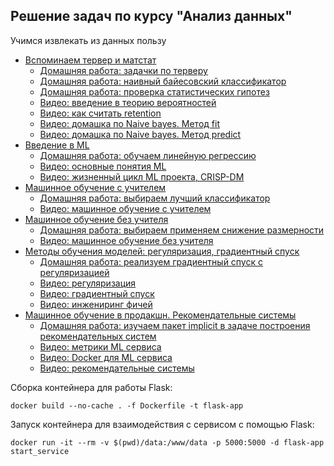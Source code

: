 ## Решение задач по курсу "Анализ данных"

Учимся извлекать из данных пользу

* [Вспоминаем тервер и матстат](I_probability.ipynb)
    * [Домашняя работа: задачки по терверу](I_probability_hw_1_proba.ipynb)
    * [Домашняя работа: наивный байесовский классификатор](I_probability_hw_2_naive_bayes.ipynb)
    * [Домашняя работа: проверка статистических гипотез](I_probability_hw_3_stat.ipynb)
    * [Видео: введение в теорию вероятностей](https://www.youtube.com/watch?v=KPdBdblatC4)
    * [Видео: как считать retention](https://www.youtube.com/watch?v=Nds_9ZTihIY)
    * [Видео: домашка по Naive bayes. Метод fit](https://youtu.be/OYmha7NDsuA)
    * [Видео: домашка по Naive bayes. Метод predict](https://youtu.be/imhuUiodhL4)
* [Введение в ML](II_machine_learning_intro.ipynb)
    * [Домашняя работа: обучаем линейную регрессию](II_machine_learning_intro_hw.ipynb)
    * [Видео: основные понятия ML](https://youtu.be/mrI-k8ItnOY)
    * [Видео: жизненный цикл ML проекта, CRISP-DM](https://youtu.be/DnGtiUzn-9k)
* [Машинное обучение с учителем](III_machine_learning_supervised.ipynb)
    * [Домашняя работа: выбираем лучший классификатор](III_machine_learning_supervised_hw.ipynb)
    * [Видео: машинное обучение с учителем](https://youtu.be/05KpKpAKOus)
* [Машинное обучение без учителя](IV_machine_learning_unsupervised.ipynb)
    * [Домашняя работа: выбираем применяем снижение размерности](IV_machine_learning_unsupervised_hw.ipynb)
	* [Видео: машинное обучение без учителя](https://youtu.be/COcSkDuVU1g)
* [Методы обучения моделей: регуляризация, градиентный спуск](V_machine_learning_tuning.ipynb)
    * [Домашняя работа: реализуем градиентный спуск с регуляризацией](V_machine_learning_tuning.ipynb)
    * [Видео: регуляризация](https://youtu.be/cIa3ogbF9TY)
    * [Видео: градиентный спуск](https://youtu.be/9f1B_D5K_9o)
    * [Видео: инжениринг фичей](https://youtu.be/d5TjzF_MNWo)
* [Машинное обучение в продакшн. Рекомендательные системы](VI_machine_learning_production.ipynb)
    * [Домашняя работа: изучаем пакет implicit в задаче построения рекомендательных систем](VI_machine_learning_production.ipynb)
    * [Видео: метрики ML сервиса](https://youtu.be/XYiC9tgnebk)
    * [Видео: Docker для ML сервиса](https://youtu.be/K37RlsZhH8s)
    * [Видео: рекомендательные системы]( https://youtu.be/PwIYGIfwvWo)

Сборка контейнера для работы Flask:
```shell
docker build --no-cache . -f Dockerfile -t flask-app
```

Запуск контейнера для взаимодействия с сервисом с помощью Flask:
```shell
docker run -it --rm -v $(pwd)/data:/www/data -p 5000:5000 -d flask-app start_service
```
